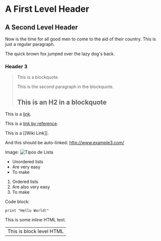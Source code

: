 A First Level Header
====================

A Second Level Header
---------------------

Now is the time for all good men to come to
the aid of their country. This is just a
regular paragraph.

The quick brown fox jumped over the lazy
dog's back.

### Header 3

> This is a blockquote.
>
> This is the second paragraph in the blockquote.
>
> ## This is an H2 in a blockquote

This is a [link](http://www.example.com/).

This is a [link by reference][ref1].

[ref1]: http://www.example2.com/

This is a [[Wiki Link]].

And this should be auto-linked: http://www.example3.com/

Image: ![Tipos de Lista](uploads/posts/tipos-de-listas.jpg)

* Unordered lists
* Are very easy
* To make

1. Ordered lists
2. Are also very easy
3. To make

Code block:

    print "Hello World!"

This is some <span class="example">inline HTML</span> text.

<table>
    <tr>
        <td>This is block level HTML</td>
    </tr>
</table>
